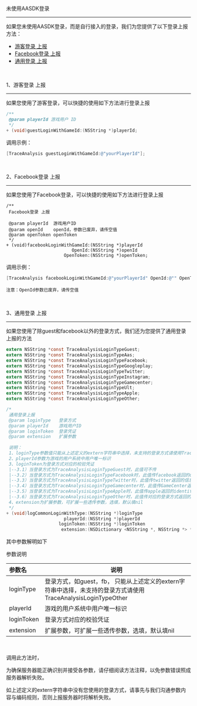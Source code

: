 
<br>

未使用AASDK登录

---

如果您未使用AASDK登录，而是自行接入的登录，我们为您提供了以下登录上报方法：

- [游客登录 上报](#jump1)
- [Facebook登录 上报](#jump2)
- [通用登录 上报](#jump3)

<br>

1、<span id="jump1">游客登录 上报</span>

---

如果您使用了游客登录，可以快捷的使用如下方法进行登录上报

```objective-c
/**
 @param playerId 游戏用户 ID
 */
+ (void)guestLoginWithGameId:(NSString *)playerId;
```

调用示例：

```objective-c
[TraceAnalysis guestLoginWithGameId:@"yourPlayerId"];
```

<br>

2、<span id="jump2">Facebook登录 上报</span>

---

如果您使用了Facebook登录，可以快捷的使用如下方法进行登录上报

```
/**
 Facebook登录 上报
 
 @param playerId  游戏用户ID
 @param openId    openId，参数已废弃，请传空值
 @param openToken openToken
 */
+ (void)facebookLoginWithGameId:(NSString *)playerId
                         OpenId:(NSString *)openId
                      OpenToken:(NSString *)openToken;
```

调用示例：

```objective-c
[TraceAnalysis facebookLoginWithGameId:@"yourPlayerId" OpenId:@"" OpenToken:@"your open token"];
```

`注意：OpenId参数已废弃，请传空值`


<br>

3、<span id="jump3">通用登录  上报</span>

---

如果您使用了除guest和facebook以外的登录方式，我们还为您提供了通用登录上报的方法


```objective-c
extern NSString *const TraceAnalysisLoginTypeGuest;
extern NSString *const TraceAnalysisLoginTypeAas;
extern NSString *const TraceAnalysisLoginTypeFacebook;
extern NSString *const TraceAnalysisLoginTypeGoogleplay;
extern NSString *const TraceAnalysisLoginTypeTwitter;
extern NSString *const TraceAnalysisLoginTypeInstagram;
extern NSString *const TraceAnalysisLoginTypeGamecenter;
extern NSString *const TraceAnalysisLoginTypeUlt;
extern NSString *const TraceAnalysisLoginTypeApple;
extern NSString *const TraceAnalysisLoginTypeOther;

/*
 通用登录上报
 @param loginType   登录方式
 @param playerId    游戏用户ID
 @param loginToken  登录凭证
 @param extension   扩展参数
 
 说明：
 1、loginType参数值只能从上述定义的extern字符串中选择，未支持的登录方式请使用TraceAnalysisLoginTypeOther
 2、playerId参数为游戏的用户系统中用户唯一标识
 3、loginToken为登录方式对应的校验凭证
 |--3.1）当登录方式为TraceAnalysisLoginTypeGuest时，此值可不传
 |--3.2）当登录方式为TraceAnalysisLoginTypeFacebook时，此值传facebook返回的openToken
 |--3.3）当登录方式为TraceAnalysisLoginTypeTwitter时，此值传twitter返回的信息拼接成的json字符串，格式：{"twitterId":"xx","twitterUserName":"xx","twitterAuthToken":"xx"}
 |--3.4）当登录方式为TraceAnalysisLoginTypeGamecenter时，此值传GameCenter返回的teamPlayerID或playerID
 |--3.5）当登录方式为TraceAnalysisLoginTypeApple时，此值传apple返回的identityToken字符串
 |--3.6）当登录方式为TraceAnalysisLoginTypeOther时，此值传对应的登录方式返回的能校验用户合法性的对应参数
 4、extension为扩展参数，可扩展一些透传参数，选填，默认填nil
 */
+ (void)logCommonLoginWithType:(NSString *)loginType
                      playerId:(NSString *)playerId
                    loginToken:(NSString *)loginToken
                     extension:(NSDictionary <NSString *, NSString *> *)extension;
```

其中参数解明如下

参数说明

|参数名|说明|
|:----  |-----   |
|loginType |登录方式，如guest，fb，  只能从上述定义的extern字符串中选择，未支持的登录方式请使用TraceAnalysisLoginTypeOther|
|playerId |游戏的用户系统中用户唯一标识 |
|loginToken |登录方式对应的校验凭证  |
|extension |扩展参数，可扩展一些透传参数，选填，默认填nil |

<br>

调用此方法时，

为确保服务器能正确识别并接受各参数，请仔细阅读方法注释，以免参数错误照成服务器解析失败。

如上述定义的extern字符串中没有您使用的登录方式，请事先与我们沟通参数内容与编码规则，否则上报服务器时将解析失败。

<br>
<br>
<br>
<br>
